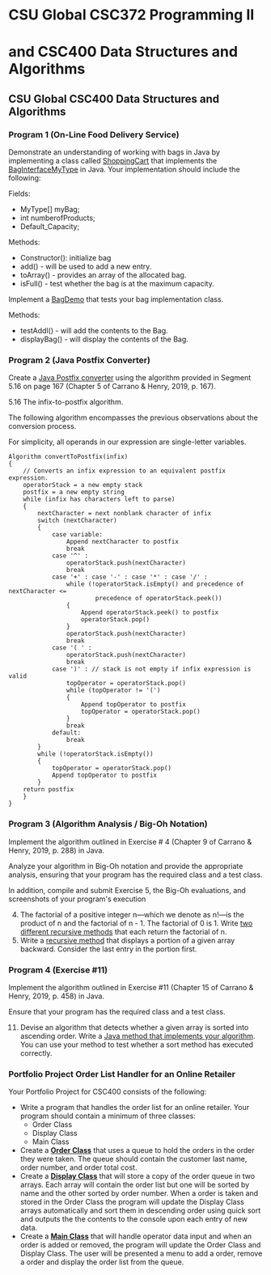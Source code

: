 # CSU Global CSC372 Programming II 

# and CSC400 Data Structures and Algorithms



## CSU Global CSC400 Data Structures and Algorithms

### Program 1 (On-Line Food Delivery Service)

Demonstrate an understanding of working with bags in Java by  implementing a class called [ShoppingCart](src/main/java/edu/csuglobal/csc400/milestone1/shopping_bag/ShoppingCart.java) that implements the  [BagInterfaceMyType](src/main/java/com/pearson/carrano/BagInterface.java) in Java. Your implementation should include the  following:

Fields:

- MyType[] myBag;
- int numberofProducts;
- Default_Capacity;

Methods:

- Constructor(): initialize bag
- add() - will be used to add a new entry.
- toArray() - provides an array of the allocated bag.
- isFull() - test whether the bag is at the maximum capacity.

Implement a [BagDemo](src/main/java/edu/csuglobal/csc400/milestone1/shopping_bag/BagDemo.java) that tests your bag implementation class.

Methods:

- testAddl() - will add the contents to the Bag.
- displayBag() - will display the contents of the Bag.

### Program 2 (Java Postfix Converter)

Create a [Java Postfix converter](src/main/java/edu/csuglobal/csc400/milestone1/postfix/ConvertToPostfix.java) using the algorithm provided in  Segment 5.16 on page 167 (Chapter 5 of Carrano & Henry, 2019, p.  167).

5.16 The infix-to-postfix algorithm. 

The following algorithm encompasses the previous observations about the conversion process. 

For simplicity, all operands in our expression are single-letter variables.  

```pseudocode
Algorithm convertToPostfix(infix) 
{ 
    // Converts an infix expression to an equivalent postfix expression. 
    operatorStack = a new empty stack 
    postfix = a new empty string 
    while (infix has characters left to parse) 
    { 
        nextCharacter = next nonblank character of infix 
        switch (nextCharacter) 
        { 
            case variable: 
                Append nextCharacter to postfix 
                break 
            case '^' : 
                operatorStack.push(nextCharacter) 
                break 
            case '+' : case '-' : case '*' : case '/' : 
                while (!operatorStack.isEmpty() and precedence of nextCharacter <= 
                        precedence of operatorStack.peek()) 
                { 
                    Append operatorStack.peek() to postfix 
                    operatorStack.pop() 
                } 
                operatorStack.push(nextCharacter) 
                break 
            case '( ' : 
                operatorStack.push(nextCharacter) 
                break 
            case ')' : // stack is not empty if infix expression is valid 
                topOperator = operatorStack.pop() 
                while (topOperator != '(') 
                { 
                    Append topOperator to postfix 
                    topOperator = operatorStack.pop() 
                } 
                break 
            default: 
                break 
        } 
        while (!operatorStack.isEmpty()) 
        { 
            topOperator = operatorStack.pop() 
            Append topOperator to postfix 
        } 
    return postfix 
    } 
}
```

### Program 3 (Algorithm Analysis / Big-Oh Notation)

Implement the algorithm outlined in Exercise # 4 (Chapter 9 of Carrano & Henry, 2019, p. 288) in Java.

 Analyze your algorithm in Big-Oh notation and provide the appropriate  analysis, ensuring that your program has the required class and a test  class. 

In addition, compile and submit Exercise 5, the Big-Oh evaluations, and screenshots of your program's execution

4. The factorial of a positive integer n—which we denote as n!—is the product of n and the factorial of n - 1. The factorial of 0 is 1. Write [two different recursive methods](src/main/java/edu/csuglobal/csc400/milestone2/recursion/Factorial.java) that each return the factorial of n. 
5. Write a [recursive method](src/main/java/edu/csuglobal/csc400/milestone2/recursion/ReverseString.java) that displays a portion of a given array backward. Consider the last entry in the portion first.

### Program 4 (Exercise #11)

Implement the algorithm outlined in Exercise #11 (Chapter 15 of Carrano & Henry, 2019, p. 458) in Java.

Ensure that your program has the required class and a test class.

11. Devise an algorithm that detects whether a given array is sorted into ascending order. Write a [Java method that implements your algorithm](src/main/java/util/speters33w/sort/TestSort.java). You can use your method to test whether a sort method has executed correctly.

### Portfolio Project Order List Handler for an Online Retailer

Your Portfolio Project for CSC400 consists of the following:

- Write a program that handles the order list for an online retailer. Your program should contain a minimum of three classes:
  - Order Class
  - Display Class
  - Main Class
- Create a **[Order Class](src/main/java/edu/csuglobal/csc400/portfolio_project/Order.java)** that uses a queue to hold the  orders in the order they were taken. The queue should contain the  customer last name, order number, and order total cost.
- Create a **[Display Class](src/main/java/edu/csuglobal/csc400/portfolio_project/Display.java)** that will store a copy of  the order queue in two arrays. Each array will contain the order list  but one will be sorted by name and the other sorted by order number.  When a order is taken and stored in the Order Class the program will  update the
  Display Class arrays automatically and sort them in  descending order using quick sort and outputs the the contents to the  console upon each entry of new data.
- Create a **[Main Class](src/main/java/edu/csuglobal/csc400/portfolio_project/Main.java)** that will handle operator data  input and when an order is added or removed, the program will update the Order Class and Display Class. The user will be presented a menu to add a order, remove a order and display the order list from the queue.
